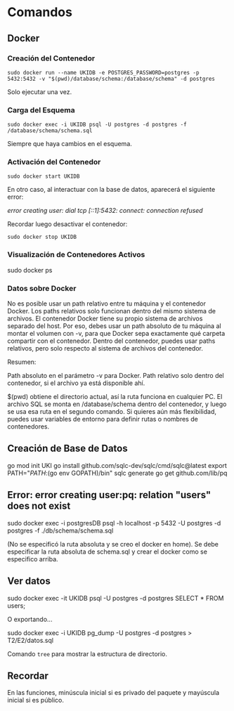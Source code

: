# Comandos

## Docker

### Creación del Contenedor

`sudo docker run --name UKIDB -e POSTGRES_PASSWORD=postgres -p 5432:5432 -v "$(pwd)/database/schema:/database/schema" -d postgres`

Solo ejecutar una vez.

### Carga del Esquema

`sudo docker exec -i UKIDB psql -U postgres -d postgres -f /database/schema/schema.sql`

Siempre que haya cambios en el esquema.

### Activación del Contenedor

`sudo docker start UKIDB`

En otro caso, al interactuar con la base de datos, aparecerá el siguiente error:

_error creating user: dial tcp [::1]:5432: connect: connection refused_

Recordar luego desactivar el contenedor:

`sudo docker stop UKIDB`

### Visualización de Contenedores Activos

sudo docker ps

### Datos sobre Docker

No es posible usar un path relativo entre tu máquina y el contenedor Docker. Los paths relativos solo funcionan dentro del mismo sistema de archivos. El contenedor Docker tiene su propio sistema de archivos separado del host. Por eso, debes usar un path absoluto de tu máquina al montar el volumen con -v, para que Docker sepa exactamente qué carpeta compartir con el contenedor. Dentro del contenedor, puedes usar paths relativos, pero solo respecto al sistema de archivos del contenedor.

Resumen:

Path absoluto en el parámetro -v para Docker.
Path relativo solo dentro del contenedor, si el archivo ya está disponible ahí.

$(pwd) obtiene el directorio actual, así la ruta funciona en cualquier PC.
El archivo SQL se monta en /database/schema dentro del contenedor, y luego se usa esa ruta en el segundo comando.
Si quieres aún más flexibilidad, puedes usar variables de entorno para definir rutas o nombres de contenedores.

## Creación de Base de Datos

go mod init UKI
go install github.com/sqlc-dev/sqlc/cmd/sqlc@latest
export PATH="$PATH:$(go env GOPATH)/bin"
sqlc generate
go get github.com/lib/pq

## Error: error creating user:pq: relation "users" does not exist

sudo docker exec -i postgresDB psql -h localhost -p 5432 -U postgres -d postgres -f ./db/schema/schema.sql

(No se especificó la ruta absoluta y se creo el docker en home). Se debe especificar la ruta absoluta de schema.sql y crear el docker como se especifico arriba.

## Ver datos

sudo docker exec -it UKIDB psql -U postgres -d postgres
SELECT \* FROM users;

O exportando...

sudo docker exec -i UKIDB pg_dump -U postgres -d postgres > T2/E2/datos.sql

Comando `tree` para mostrar la estructura de directorio.

## Recordar

En las funciones, minúscula inicial si es privado del paquete y mayúscula inicial si es público.
